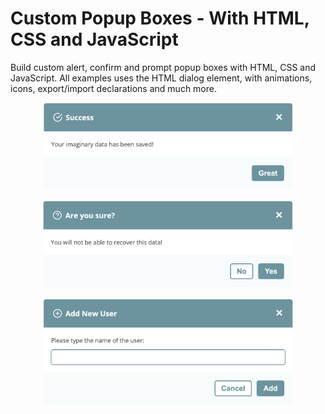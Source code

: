 # Custom Popup Boxes - With HTML, CSS and JavaScript

Build custom alert, confirm and prompt popup boxes with HTML, CSS and JavaScript.
All examples uses the HTML dialog element, with animations, icons, export/import declarations and much more.

<p align="center">
    <img width="400" src="screenshots/alert.png" alt="alert">
</p>

<p align="center">
    <img width="400" src="screenshots/confirm.png" alt="confirm">
</p>

<p align="center">
    <img width="400" src="screenshots/prompt.png" alt="prompt">
</p>